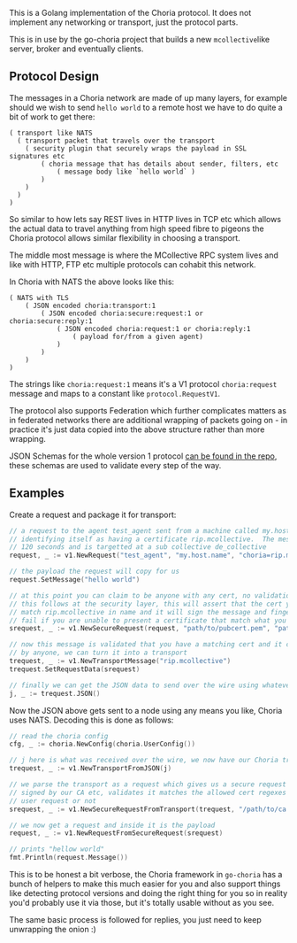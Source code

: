 This is a Golang implementation of the Choria protocol.  It does not implement any networking or transport, just the protocol parts.

This is in use by the go-choria project that builds a new `mcollective`like server, broker and eventually clients.

## Protocol Design

The messages in a Choria network are made of up many layers, for example should we wish to send `hello world` to a remote host we have to do quite a bit of work to get there:

```
( transport like NATS
  ( transport packet that travels over the transport
    ( security plugin that securely wraps the payload in SSL signatures etc
        ( choria message that has details about sender, filters, etc
            ( message body like `hello world` )
        )
    )
  )
)
```

So similar to how lets say REST lives in HTTP lives in TCP etc which allows the actual data to travel anything from high speed fibre to pigeons the Choria protocol allows similar flexibility in choosing a transport.

The middle most message is where the MCollective RPC system lives and like with HTTP, FTP etc multiple protocols can cohabit this network.

In Choria with NATS the above looks like this:

```
( NATS with TLS
    ( JSON encoded choria:transport:1
        ( JSON encoded choria:secure:request:1 or choria:secure:reply:1
            ( JSON encoded choria:request:1 or choria:reply:1
                ( payload for/from a given agent)
            )
        )
    )
)
```

The strings like `choria:request:1` means it's a V1 protocol `choria:request` message and maps to a constant like `protocol.RequestV1`.

The protocol also supports Federation which further complicates matters as in federated networks there are additional wrapping of packets going on - in practice it's just data copied into the above structure rather than more wrapping.

JSON Schemas for the whole version 1 protocol [can be found in the repo](https://github.com/choria-io/schemas/tree/master/choria/protocol/v1), these schemas are used to validate every step of the way.


## Examples

Create a request and package it for transport:

```go
// a request to the agent test_agent sent from a machine called my.host.name and a user
// identifying itself as having a certificate rip.mcollective.  The message may live for
// 120 seconds and is targetted at a sub collective de_collective
request, _ := v1.NewRequest("test_agent", "my.host.name", "choria=rip.mcollective", 120, "unique_req_id", "de_collective")

// the payload the request will copy for us
request.SetMessage("hello world")

// at this point you can claim to be anyone with any cert, no validation is done yet,
// this follows at the security layer, this will assert that the cert you give does actually
// match rip.mcollective in name and it will sign the message and fingerprint it, this will
// fail if you are unable to present a certificate that match what you claimed above
srequest, _ := v1.NewSecureRequest(request, "path/to/pubcert.pem", "path/to/privatecert.pem")

// now this message is validated that you have a matching cert and it cannot be tampered with
// by anyone, we can turn it into a transport
trequest, _ := v1.NewTransportMessage("rip.mcollective")
trequest.SetRequestData(srequest)

// finally we can get the JSON data to send over the wire using whatever means we like
j, _ := trequest.JSON()
```

Now the JSON above gets sent to a node using any means you like, Choria uses NATS.  Decoding this is done as follows:

```go
// read the choria config
cfg, _ := choria.NewConfig(choria.UserConfig())

// j here is what was received over the wire, we now have our Choria transport
trequest, _ := v1.NewTransportFromJSON(j)

// we parse the transport as a request which gives us a secure request - and validates the sender is
// signed by our CA etc, validates it matches the allowed cert regexes and determines if its a super
// user request or not
srequest, _ := v1.NewSecureRequestFromTransport(trequest, "/path/to/ca.pem", "/path/to/ssl_cache", cfg.Choria.CertnameWhitelist, cfg.Choria.PrivilegedUsers, false)

// we now get a request and inside it is the payload
request, _ := v1.NewRequestFromSecureRequest(srequest)

// prints "hellow world"
fmt.Println(request.Message())
```

This is to be honest a bit verbose, the Choria framework in `go-choria` has a bunch of helpers to make this much easier for you and also support things like detecting protocol versions and doing the right thing for you so in reality you'd probably use it via those, but it's totally usable without as you see.

The same basic process is followed for replies, you just need to keep unwrapping the onion :)
